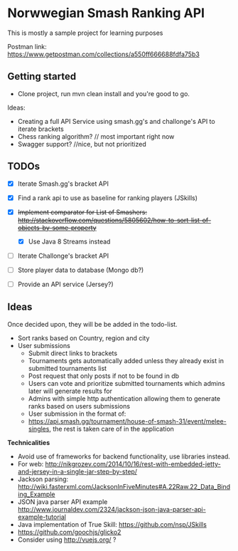 # Norwwegian Smash Ranking API #

This is mostly a sample project for learning purposes

Postman link: https://www.getpostman.com/collections/a550ff666688fdfa75b3

## Getting started ##
* Clone project, run mvn clean install and you're good to go. 

Ideas:
* Creating a full API Service using smash.gg's and challonge's API to iterate brackets
* Chess ranking algorithm? // most important right now
* Swagger support? //nice, but not prioritized

## TODOs ##
- [x] Iterate Smash.gg's bracket API
- [x] Find a rank api to use as baseline for ranking players (JSkills)
- [X] ~~Implement comparator for List of Smashers: http://stackoverflow.com/questions/5805602/how-to-sort-list-of-objects-by-some-property~~
  - [X] Use Java 8 Streams instead
- [ ] Iterate Challonge's bracket API
- [ ] Store player data to database (Mongo db?)
- [ ] Provide an API service (Jersey?)


## Ideas ##
Once decided upon, they will  be be added in the todo-list. 

* Sort ranks based on Country, region and city
* User submissions
  * Submit direct links to brackets
  * Tournaments gets automatically added unless they already exist in submitted tournaments list
  * Post request that only posts if not to be found in db
  * Users can vote and prioritize submitted tournaments which admins later will generate results for
  * Admins with simple http authentication allowing them to generate ranks based on users submissions
  * User submission in the format of:
  * https://api.smash.gg/tournament/house-of-smash-31/event/melee-singles, the rest is taken care of in the application 



**Technicalities**
- Avoid use of frameworks for backend functionality, use libraries instead. 
- For web: http://nikgrozev.com/2014/10/16/rest-with-embedded-jetty-and-jersey-in-a-single-jar-step-by-step/
- Jackson parsing: http://wiki.fasterxml.com/JacksonInFiveMinutes#A.22Raw.22_Data_Binding_Example
- JSON java parser API example http://www.journaldev.com/2324/jackson-json-java-parser-api-example-tutorial
- Java implementation of True Skill: https://github.com/nsp/JSkills
- https://github.com/goochjs/glicko2
- Consider using http://vuejs.org/ ? 


